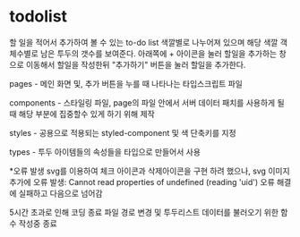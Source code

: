 # todolist

할 일을 적어서 추가하여 볼 수 있는 to-do list
색깔별로 나누어져 있으며 해당 색깔 객체수별로 남은 투두의 갯수를 보여준다.
아래쪽에 + 아이콘을 눌러 할일을 추가하는 창으로 이동해서 할일을 작성한뒤 "추가하기" 버튼을 눌러 할일을 추가한다.


pages - 메인 화면 및, 추가 버튼을 누를 때 나타나는 타입스크립트 파일

components - 스타일링 파일, page의 파일 안에서 서버 데이터 패치를 사용하게 될 때 해당 부분에 집중할수 있게 하기 위해 제작

styles - 공용으로 적용되는 styled-component 및 색 단축키를 지정

types - 투두 아이템들의 속성들을 타입으로 만들어서 사용


*오류 발생 
svg를 이용하여 체크 아이콘과 삭제아이콘을 구현 하려 했으나, svg 이미지 추가에 오류 발생: Cannot read properties of undefined (reading 'uid')
오류 해결에 실패하고 다음으로 넘어감

5시간 초과로 인해 코딩 종료
파일 경로 변경 및 투두리스트 데이터를 불러오기 위한 함수 작성중 종료
